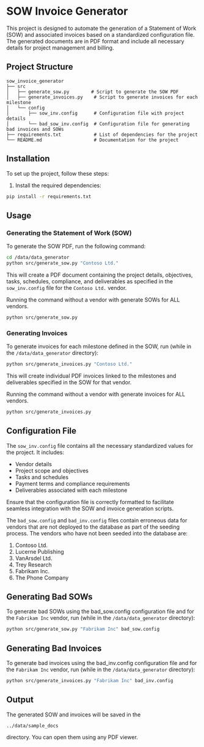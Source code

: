 # SOW Invoice Generator

This project is designed to automate the generation of a Statement of Work (SOW) and associated invoices based on a standardized configuration file. The generated documents are in PDF format and include all necessary details for project management and billing.

## Project Structure

```plaintext
sow_invoice_generator
├── src
│   ├── generate_sow.py        # Script to generate the SOW PDF
│   ├── generate_invoices.py    # Script to generate invoices for each milestone
│   └── config
│       ├── sow_inv.config      # Configuration file with project details
│       └── bad_sow_inv.config  # Configuration file for generating bad invoices and SOWs  
├── requirements.txt            # List of dependencies for the project
└── README.md                   # Documentation for the project
```

## Installation

To set up the project, follow these steps:

1. Install the required dependencies:

``` bash
pip install -r requirements.txt
```

## Usage

### Generating the Statement of Work (SOW)

To generate the SOW PDF, run the following command:

``` bash
cd /data/data_generator
python src/generate_sow.py "Contoso Ltd."
```

This will create a PDF document containing the project details, objectives, tasks, schedules, compliance, and deliverables as specified in the `sow_inv.config` file for the `Contoso Ltd.` vendor.

Running the command without a vendor with generate SOWs for ALL vendors.

``` bash
python src/generate_sow.py
```

### Generating Invoices

To generate invoices for each milestone defined in the SOW, run (while in the `/data/data_generator` directory):

```bash
python src/generate_invoices.py "Contoso Ltd." 
```

This will create individual PDF invoices linked to the milestones and deliverables specified in the SOW for that vendor.

Running the command without a vendor with generate invoices for ALL vendors.

``` bash
python src/generate_invoices.py
```

## Configuration File

The `sow_inv.config` file contains all the necessary standardized values for the project. It includes:

- Vendor details
- Project scope and objectives
- Tasks and schedules
- Payment terms and compliance requirements
- Deliverables associated with each milestone

Ensure that the configuration file is correctly formatted to facilitate seamless integration with the SOW and invoice generation scripts.

The `bad_sow.config` and `bad_inv.config` files contain erroneous data for vendors that are not deployed to the database as part of the seeding process.  The vendors who have not been seeded into the database are:

1. Contoso Ltd.
1. Lucerne Publishing
1. VanArsdel Ltd.
1. Trey Research
1. Fabrikam Inc.
1. The Phone Company

## Generating Bad SOWs

To generate bad SOWs using the bad_sow.config configuration file and for the `Fabrikam Inc` vendor, run (while in the `/data/data_generator` directory):

```bash
python src/generate_sow.py "Fabrikam Inc" bad_sow.config
```

## Generating Bad Invoices

To generate bad invoices using the bad_inv.config configuration file and for the `Fabrikam Inc` vendor, run (while in the `/data/data_generator` directory):

```bash
python src/generate_invoices.py "Fabrikam Inc" bad_inv.config
```

## Output

The generated SOW and invoices will be saved in the

```plaintext
../data/sample_docs 
```

directory. You can open them using any PDF viewer.
